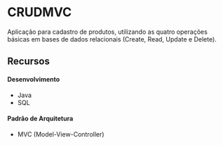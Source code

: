 # CRUDMVC
Aplicação para cadastro de produtos, utilizando as quatro operações básicas em bases de dados relacionais (Create, Read, Update e Delete).

## Recursos

#### Desenvolvimento

- Java
- SQL

#### Padrão de Arquitetura

- MVC (Model-View-Controller)

